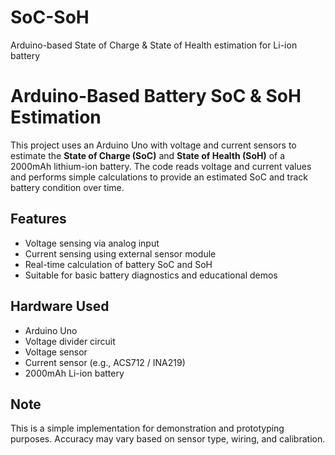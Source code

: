 # SoC-SoH
Arduino-based State of Charge &amp; State of Health estimation for Li-ion battery
# Arduino-Based Battery SoC & SoH Estimation

This project uses an Arduino Uno with voltage and current sensors to estimate the **State of Charge (SoC)** and **State of Health (SoH)** of a 2000mAh lithium-ion battery. The code reads voltage and current values and performs simple calculations to provide an estimated SoC and track battery condition over time.

## Features
- Voltage sensing via analog input
- Current sensing using external sensor module
- Real-time calculation of battery SoC and SoH
- Suitable for basic battery diagnostics and educational demos

## Hardware Used
- Arduino Uno
- Voltage divider circuit
- Voltage sensor
- Current sensor (e.g., ACS712 / INA219)
- 2000mAh Li-ion battery

## Note
This is a simple implementation for demonstration and prototyping purposes. Accuracy may vary based on sensor type, wiring, and calibration.

